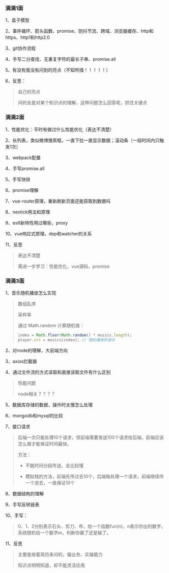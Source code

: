 ### 滴滴1面

1、盒子模型

2、事件循环、箭头函数、promise、防抖节流、跨域、浏览器缓存、http和https、http1和http2.0

3、git协作流程

4、手写二分查找、无重复字符的最长子串、promise.all

5、有没有我没有问到的亮点（不知所措！！！！！）

6、反思：

> 自己的亮点
>
> 问的全是对某个知识点的理解，这种问题怎么回答呢，抓住关键点

### 滴滴2面

1、性能优化：平时有做过什么性能优化（表达不清楚）

2、长列表，类似微博搜索框，一直下拉一直显示数据；滚动条（一段时间内只触发1次）

3、webpack配置

4、手写promise.all

5、手写快排

6、promise理解

7、vue-router原理，重新刷新页面还能获取到数据吗

8、nextick用法和原理

9、es6新特性用过哪些，proxy

10、vue响应式原理，dep和watcher的关系

11、反思

> 表达不清楚
>
> 需进一步学习：性能优化，vue源码，promise

### 滴滴3面

1、音乐随机播放怎么实现

> 数组乱序
>
> 采样率
>
> 通过 Math.random 计算随机值：
>
> ```js
> index = Math.floor(Math.random() * musics.length);
> player.src = musics[index]; // 随机播放的音乐
> ```
>
> 

2、对node的理解，大前端方向

3、axios拦截器

4、通过文件流的方式读取和直接读取文件有什么区别

> 性能问题
>
> node相关？？？？

5、数据库存储的数据，操作时太慢怎么处理

6、mongodb和mysql的比较

7、接口请求

> 后端一次只能处理10个请求，但前端需要发送100个请求给后端，前端应该怎么做才能保证时间最快。
>
> 方法：
>
> - 不能时间分段传送，会比较慢
>
> - 模拟栈的方法，前端先传过去10个，后端每处理一个请求，前端继续传一个进去，一直保证10个

8、数据结构的理解

9、手写反转链表

10、手写：

> 0、1、2分别表示石头、剪刀、布，给一个函数fun(n)，n表示你出的数字，系统随机给一个数字m，判断你赢了还是输了。

11、反思

> 主要是按着简历来问的，偏业务、实操能力
>
> 知识点明明知道，却不能灵活应用